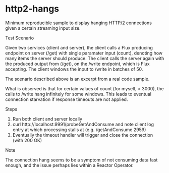 # http2-hangs

Minimum reproducible sample to display hanging HTTP/2 connections given a certain streaming input size.

Test Scenario

Given two services (client and server), the client calls a Flux producing endpoint on server (/get) with single paramater input (count), denoting how many items the server should produce. The client calls the server again with the produced output from (/get), on the /write endpoint, which is Flux accepting. The client windows the input to /write in batches of 50.

The scenario described above is an excerpt from a real code sample.

What is observed is that for certain values of count (for myself, > 3000), the calls to /write hang infinitely for some windows. This leads to eventual connection starvation if response timeouts are not applied.

Steps

1. Run both client and server locally
2. curl http://localhost:9991/probeGetAndConsume and note client log entry at which processing stalls at (e.g. /getAndConsume 2959)
3. Eventually the timeout handler will trigger and close the connection (with 200 OK)

Note

The connection hang seems to be a symptom of not consuming data fast enough, and the issue perhaps lies within a Reactor Operator.
